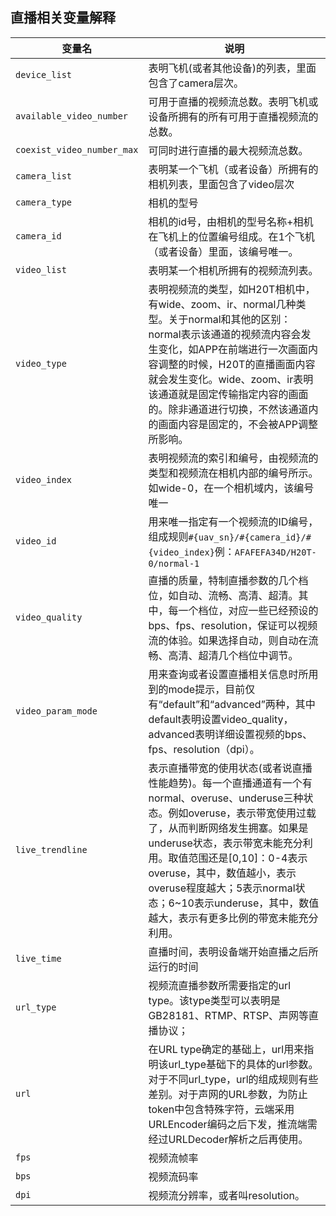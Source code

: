 ## 直播相关变量解释
| 变量名                     | 说明                                                         |
| -------------------------- | ------------------------------------------------------------ |
| `device_list`              | 表明飞机(或者其他设备)的列表，里面包含了camera层次。         |
| `available_video_number`   | 可用于直播的视频流总数。表明飞机或设备所拥有的所有可用于直播视频流的总数。 |
| `coexist_video_number_max` | 可同时进行直播的最大视频流总数。                             |
| `camera_list`              | 表明某一个飞机（或者设备）所拥有的相机列表，里面包含了video层次 |
| `camera_type`              | 相机的型号                                                   |
| `camera_id`                | 相机的id号，由相机的型号名称+相机在飞机上的位置编号组成。在1个飞机（或者设备）里面，该编号唯一。 |
| `video_list`               | 表明某一个相机所拥有的视频流列表。                           |
| `video_type`               | 表明视频流的类型，如H20T相机中，有wide、zoom、ir、normal几种类型。关于normal和其他的区别：normal表示该通道的视频流内容会发生变化，如APP在前端进行一次画面内容调整的时候，H20T的直播画面内容就会发生变化。wide、zoom、ir表明该通道就是固定传输指定内容的画面的。除非通道进行切换，不然该通道内的画面内容是固定的，不会被APP调整所影响。 |
| `video_index`              | 表明视频流的索引和编号，由视频流的类型和视频流在相机内部的编号所示。如wide-0，在一个相机域内，该编号唯一 |
| `video_id`                 | 用来唯一指定有一个视频流的ID编号，组成规则`#{uav_sn}/#{camera_id}/#{video_index}`例：`AFAFEFA34D/H20T-0/normal-1` |
| `video_quality`            | 直播的质量，特制直播参数的几个档位，如自动、流畅、高清、超清。其中，每一个档位，对应一些已经预设的bps、fps、resolution，保证可以视频流的体验。如果选择自动，则自动在流畅、高清、超清几个档位中调节。 |
| `video_param_mode`         | 用来查询或者设置直播相关信息时所用到的mode提示，目前仅有“default”和“advanced”两种，其中default表明设置video_quality，advanced表明详细设置视频的bps、fps、resolution（dpi）。 |
| `live_trendline`           | 表示直播带宽的使用状态(或者说直播性能趋势)。每一个直播通道有一个有normal、overuse、underuse三种状态。例如overuse，表示带宽使用过载了，从而判断网络发生拥塞。如果是underuse状态，表示带宽未能充分利用。取值范围还是[0,10]：0-4表示overuse，其中，数值越小，表示overuse程度越大；5表示normal状态；6~10表示underuse，其中，数值越大，表示有更多比例的带宽未能充分利用。 |
| `live_time`                | 直播时间，表明设备端开始直播之后所运行的时间                 |
| `url_type`                 | 视频流直播参数所需要指定的url type。该type类型可以表明是GB28181、RTMP、RTSP、声网等直播协议； |
| `url`                      | 在URL type确定的基础上，url用来指明该url_type基础下的具体的url参数。对于不同url_type，url的组成规则有些差别。对于声网的URL参数，为防止token中包含特殊字符，云端采用URLEncoder编码之后下发，推流端需经过URLDecoder解析之后再使用。 |
| `fps`                      | 视频流帧率                                                   |
| `bps`                      | 视频流码率                                                   |
| `dpi`                      | 视频流分辨率，或者叫resolution。                             |